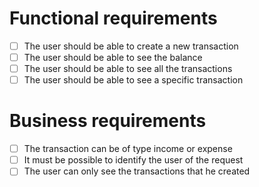 # Functional requirements

- [ ] The user should be able to create a new transaction
- [ ] The user should be able to see the balance
- [ ] The user should be able to see all the transactions
- [ ] The user should be able to see a specific transaction

# Business requirements

- [ ] The transaction can be of type income or expense
- [ ] It must be possible to identify the user of the request
- [ ] The user can only see the transactions that he created